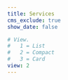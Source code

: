 ```yaml
---
title: Services
cms_exclude: true
show_date: false

# View.
#   1 = List
#   2 = Compact
#   3 = Card
view: 2
---
```

